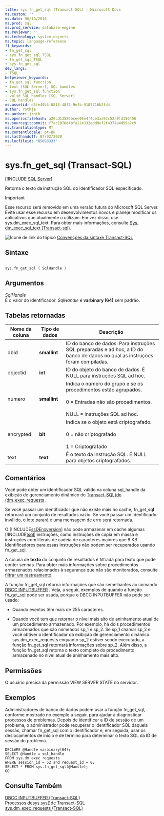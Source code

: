 ```yaml
---
title: sys.fn_get_sql (Transact-SQL) | Microsoft Docs
ms.custom: ''
ms.date: 06/10/2016
ms.prod: sql
ms.prod_service: database-engine
ms.reviewer: ''
ms.technology: system-objects
ms.topic: language-reference
f1_keywords:
- fn_get_sql
- sys.fn_get_sql_TSQL
- fn_get_sql_TSQL
- sys.fn_get_sql
dev_langs:
- TSQL
helpviewer_keywords:
- fn_get_sql function
- text [SQL Server], SQL handles
- sys.fn_get_sql function
- valid SQL handles [SQL Server]
- SQL handles
ms.assetid: d5fe49b5-0813-48f2-9efb-9187716b2fd4
author: rothja
ms.author: jroth
ms.openlocfilehash: a20cd13526bcee06e4f4ce3aa93c52a9fd156456
ms.sourcegitcommit: f7ac1976d4bfa224332edd9ef2f4377a4d55a2c9
ms.translationtype: MT
ms.contentlocale: pt-BR
ms.lasthandoff: 07/02/2020
ms.locfileid: "85898333"
---
```

# <a name="sysfn_get_sql-transact-sql"></a>sys.fn_get_sql (Transact-SQL)
[!INCLUDE [SQL Server](../../includes/applies-to-version/sqlserver.md)]

  Retorna o texto da instrução SQL do identificador SQL especificado.  
  
> [!IMPORTANT]  
>  Esse recurso será removido em uma versão futura do Microsoft SQL Server. Evite usar esse recurso em desenvolvimentos novos e planeje modificar os aplicativos que atualmente o utilizam. Em vez disso, use sys.dm_exec_sql_text. Para obter mais informações, consulte [Sys. dm_exec_sql_text &#40;Transact-sql&#41;](../../relational-databases/system-dynamic-management-views/sys-dm-exec-sql-text-transact-sql.md).  
  
 
  
 ![Ícone de link do tópico](../../database-engine/configure-windows/media/topic-link.gif "Ícone de link do tópico") [Convenções da sintaxe Transact-SQL](../../t-sql/language-elements/transact-sql-syntax-conventions-transact-sql.md)  
  
## <a name="syntax"></a>Sintaxe  
  
```  
  
sys.fn_get_sql ( SqlHandle )  
```  
  
## <a name="arguments"></a>Argumentos  
 *SqlHandle*  
 É o valor do identificador. *SqlHandle* é **varbinary (64)** sem padrão.  
  
## <a name="tables-returned"></a>Tabelas retornadas  
  
|Nome da coluna|Tipo de dados|Descrição|  
|-----------------|---------------|-----------------|  
|dbid|**smallint**|ID do banco de dados. Para instruções SQL preparadas e ad hoc, a ID do banco de dados no qual as instruções foram compiladas.|  
|objectid|**int**|ID do objeto do banco de dados. É NULL para instruções SQL ad hoc.|  
|número|**smallint**|Indica o número do grupo e se os procedimentos estão agrupados.<br /><br /> 0 = Entradas não são procedimentos.<br /><br /> NULL = Instruções SQL ad hoc.|  
|encrypted|**bit**|Indica se o objeto está criptografado.<br /><br /> 0 = não criptografado<br /><br /> 1 = Criptografado|  
|text|**text**|É o texto da instrução SQL. É NULL para objetos criptografados.|  
  
## <a name="remarks"></a>Comentários  
 Você pode obter um identificador SQL válido na coluna sql_handle da exibição de gerenciamento dinâmico do [Transact-SQL&#41;do &#40;dm_exec_requests](../../relational-databases/system-dynamic-management-views/sys-dm-exec-requests-transact-sql.md) .  
  
 Se você passar um identificador que não existe mais no cache, fn_get_sq**l** retornará um conjunto de resultados vazio. Se você passar um identificador inválido, o lote parará e uma mensagem de erro será retornada.  
  
 O [!INCLUDE[ssDEnoversion](../../includes/ssdenoversion-md.md)] não pode armazenar em cache algumas [!INCLUDE[tsql](../../includes/tsql-md.md)] instruções, como instruções de cópia em massa e instruções com literais de cadeia de caracteres maiores que 8 KB. Identificadores para essas instruções não podem ser recuperados usando fn_get_sql.  
  
 A coluna de **texto** do conjunto de resultados é filtrada para texto que pode conter senhas. Para obter mais informações sobre procedimentos armazenados relacionados à segurança que não são monitorados, consulte [filtrar um rastreamento](../../relational-databases/sql-trace/filter-a-trace.md).  
  
 A função fn_get_sql retorna informações que são semelhantes ao comando [DBCC INPUTBUFFER](../../t-sql/database-console-commands/dbcc-inputbuffer-transact-sql.md) . Veja, a seguir, exemplos de quando a função fn_get_sql pode ser usada, porque o DBCC INPUTBUFFER não pode ser usado:  
  
-   Quando eventos têm mais de 255 caracteres.  
  
-   Quando você tem que retornar o nível mais alto de aninhamento atual de um procedimento armazenado. Por exemplo, há dois procedimentos armazenados que são nomeados sp_1 e sp_2. Se sp_1 chamar sp_2 e você obtiver o identificador da exibição de gerenciamento dinâmico sys.dm_exec_requests enquanto sp_2 estiver sendo executado, a função fn_get_sql retornará informações sobre sp_2. Além disso, a função fn_get_sql retorna o texto completo do procedimento armazenado no nível atual de aninhamento mais alto.  
  
## <a name="permissions"></a>Permissões  
 O usuário precisa da permissão VIEW SERVER STATE no servidor.  
  
## <a name="examples"></a>Exemplos  
 Administradores de banco de dados podem usar a função fn_get_sql, conforme mostrado no exemplo a seguir, para ajudar a diagnosticar processos de problemas. Depois de identificar a ID de sessão de um problema, o administrador pode recuperar o identificador SQL daquela sessão, chamar fn_get_sql com o identificador e, em seguida, usar os deslocamentos de início e de término para determinar o texto SQL da ID de sessão do problema.  
  
```  
DECLARE @Handle varbinary(64);  
SELECT @Handle = sql_handle   
FROM sys.dm_exec_requests   
WHERE session_id = 52 and request_id = 0;  
SELECT * FROM sys.fn_get_sql(@Handle);  
GO  
```  
  
## <a name="see-also"></a>Consulte Também  
 [DBCC INPUTBUFFER &#40;Transact-SQL&#41;](../../t-sql/database-console-commands/dbcc-inputbuffer-transact-sql.md)   
 [Processos desys.sys&#40;&#41;de Transact-SQL](../../relational-databases/system-compatibility-views/sys-sysprocesses-transact-sql.md)   
 [sys.dm_exec_requests &#40;Transact-SQL&#41;](../../relational-databases/system-dynamic-management-views/sys-dm-exec-requests-transact-sql.md)  
  
  
